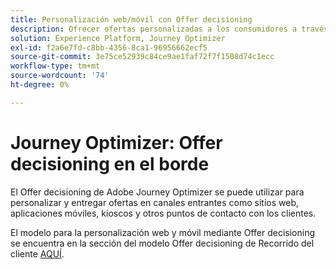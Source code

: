```yaml
---
title: Personalización web/móvil con Offer decisioning
description: Ofrecer ofertas personalizadas a los consumidores a través de canales, incluidos quioscos y experiencias asistidas por agentes.
solution: Experience Platform, Journey Optimizer
exl-id: f2a6e7fd-c8bb-4356-8ca1-96956662ecf5
source-git-commit: 3e75ce52939c84ce9ae1faf72f7f1508d74c1ecc
workflow-type: tm+mt
source-wordcount: '74'
ht-degree: 0%

---
```


# Journey Optimizer: Offer decisioning en el borde

El Offer decisioning de Adobe Journey Optimizer se puede utilizar para personalizar y entregar ofertas en canales entrantes como sitios web, aplicaciones móviles, kioscos y otros puntos de contacto con los clientes.

El modelo para la personalización web y móvil mediante Offer decisioning se encuentra en la sección del modelo Offer decisioning de Recorrido del cliente [AQUÍ](../customer-journeys/offer_decisioning/offers-edge.md).
